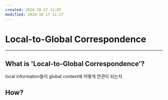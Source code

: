 ```yaml
---
created: 2024-10-17 11:07
modified: 2024-10-17 11:17
---
```

# Local-to-Global Correspondence
---
## What is 'Local-to-Global Correspondence'?

local information들이 global context에 어떻게 연관이 되는지

## How?